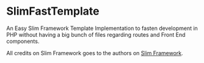 # SlimFastTemplate
An Easy Slim Framework Template Implementation to fasten development in PHP without having a big bunch of files regarding routes and Front End components.


All credits on Slim Framework goes to the authors on [Slim Framework](https://www.slimframework.com/).

